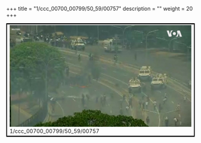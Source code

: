 +++
title = "1/ccc_00700_00799/50_59/00757"
description = ""
weight = 20
+++

<table style="border:2px solid black;max-width:800px;max-height:800px;" 
><tr><td>
<img class="center-fit-jpg"
src="/jpg_/aaa_20190430_NxaOmWaI8sI_00756.jpg">
1/ccc_00700_00799/50_59/00757
</img></td></tr></table>
